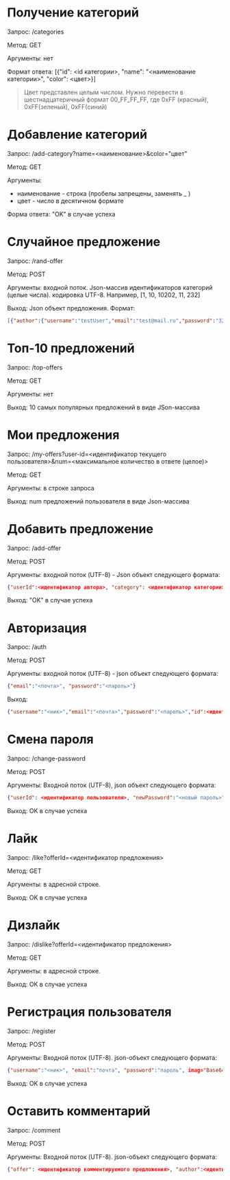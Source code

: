 # Получение категорий

Запрос: /categories

Метод: GET

Аргументы: нет

Формат ответа: [{"id": <id категории>, "name": "<наименование категории>", "color": <цвет>}]

> Цвет представлен целым числом. Нужно перевести в шестнадцатеричный формат 00_FF_FF_FF, где 0xFF (красный), 0xFF(зеленый), 0xFF(синий)

# Добавление категорий

Запрос: /add-category?name=<наименование>&color="цвет"

Метод: GET

Аргументы: 
- наименование - строка (пробелы запрещены, заменять \_ )
- цвет - число в десятичном формате

Форма ответа: "OK" в случае успеха

# Случайное предложение

Запрос: /rand-offer

Метод: POST

Аргументы: входной поток. Json-массив идентификаторов категорий (целые числа). кодировка UTF-8. Например, [1, 10, 10202, 11, 232]

Выход: Json объект предложения. Формат: 
```json
[{"author":{"username":"testUser","email":"test@mail.ru","password":"321","id":1},"title":"титл","essence":"что-то","category":{"name":"Категория 2 [test]","color":8388564,"id":1},"created":{"seconds":1592693391,"nanos":373000000},"comments":[],"likes":0,"dislikes":0,"id":22}]
```

# Топ-10 предложений

Запрос: /top-offers

Метод: GET

Аргументы: нет

Выход: 10 самых популярных предложений в виде JSon-массива

# Мои предложения

Запрос: /my-offers?user-id=<идентификатор текущего пользователя>&num=<максимальное количество в ответе (целое)>

Метод: GET

Аргументы: в строке запроса

Выход: num предложений пользователя в виде Json-массива

# Добавить предложение
Запрос: /add-offer

Метод: POST

Аргументы: входной поток (UTF-8) - Json объект следующего формата:
```json
{"userId":<идентификатор автора>, "category": <идентификатор категории>, "title":"<Заголовок/Тема>", "essence":"<Cуть>"}
```

Выход: "OK" в случае успеха

# Авторизация

Запрос: /auth

Метод: POST

Аргументы: входной поток (UTF-8) - json объект следующего формата:
```json
{"email":"<почта>", "password":"<пароль>"}
```

Выход:
```json
{"username":"<ник>","email":"<почта>","password":"<пароль>","id":<идентификатор>, icon:"<Base64 представление иконки>"}
```

# Смена пароля

Запрос: /change-password

Метод: POST

Аргументы: Входной поток (UTF-8), json объект следующего формата:
```json
{"userId": <идентификатор пользователя>, "newPassword":"<новый пароль>"}
```

Выход: OK в случае успеха

# Лайк

Запрос: /like?offerId=<идентификатор предложения>

Метод: GET

Аргументы: в адресной строке. 

Выход: OK в случае успеха

# Дизлайк

Запрос: /dislike?offerId=<идентификатор предложения>

Метод: GET

Аргументы: в адресной строке. 

Выход: OK в случае успеха

# Регистрация пользователя

Запрос: /register

Метод: POST

Аргументы: Входной поток (UTF-8). json-объект следующего формата:
```json
{"username":"<ник>", "email":"почта", "password":"пароль", imag="Base64 представление картинки"}
```

Выход: OK в случае успеха

# Оставить комментарий

Запрос: /comment

Метод: POST

Аргументы:  Входной поток (UTF-8). json-объект следующего формата:
```json
{"offer": <идентификатор комментируемого предложения>, "author":<идентификатор автора комментария>, "comment":"<сам комментарий>"}
```